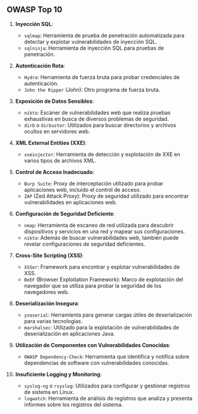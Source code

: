
##  OWASP Top 10

1. **Inyección SQL**:
    
    - `sqlmap`: Herramienta de prueba de penetración automatizada para detectar y explotar vulnerabilidades de inyección SQL.
    - `sqlninja`: Herramienta de inyección SQL para pruebas de penetración.
2. **Autenticación Rota**:
    
    - `Hydra`: Herramienta de fuerza bruta para probar credenciales de autenticación.
    - `John the Ripper` (John): Otro programa de fuerza bruta.
3. **Exposición de Datos Sensibles**:
    
    - `nikto`: Escáner de vulnerabilidades web que realiza pruebas exhaustivas en busca de diversos problemas de seguridad.
    - `dirb` o `dirbuster`: Utilizados para buscar directorios y archivos ocultos en servidores web.
4. **XML External Entities (XXE)**:
    
    - `xxeinjector`: Herramienta de detección y explotación de XXE en varios tipos de archivos XML.
5. **Control de Acceso Inadecuado**:
    
    - `Burp Suite`: Proxy de interceptación utilizado para probar aplicaciones web, incluido el control de acceso.
    - `ZAP` (Zed Attack Proxy): Proxy de seguridad utilizado para encontrar vulnerabilidades en aplicaciones web.
6. **Configuración de Seguridad Deficiente**:
    
    - `nmap`: Herramienta de escaneo de red utilizada para descubrir dispositivos y servicios en una red y mapear sus configuraciones.
    - `nikto`: Además de buscar vulnerabilidades web, también puede revelar configuraciones de seguridad deficientes.
7. **Cross-Site Scripting (XSS)**:
    
    - `XSSer`: Framework para encontrar y explotar vulnerabilidades de XSS.
    - `BeEF` (Browser Exploitation Framework): Marco de explotación del navegador que se utiliza para probar la seguridad de los navegadores web.
8. **Deserialización Insegura**:
    
    - `ysoserial`: Herramienta para generar cargas útiles de deserialización para varias tecnologías.
    - `marshalsec`: Utilizado para la explotación de vulnerabilidades de deserialización en aplicaciones Java.
9. **Utilización de Componentes con Vulnerabilidades Conocidas**:
    
    - `OWASP Dependency-Check`: Herramienta que identifica y notifica sobre dependencias de software con vulnerabilidades conocidas.
10. **Insuficiente Logging y Monitoring**:
    
    - `syslog-ng` o `rsyslog`: Utilizados para configurar y gestionar registros de sistema en Linux.
    - `logwatch`: Herramienta de análisis de registros que analiza y presenta informes sobre los registros del sistema.